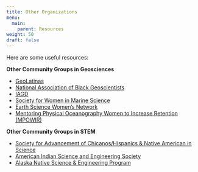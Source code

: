 ```yaml
---
title: Other Organizations
menu: 
  main:
    parent: Resources
weight: 50
draft: false
---
```


Here are some useful resources:

**Other Community Groups in Geosciences**

* [GeoLatinas](https://geolatinas.org)
* [National Association of Black Geoscientists](http://www.nabg-us.org/)
* [IAGD](https://theiagd.org/)
* [Society for Women in Marine Science](https://swmsmarinescience.com/)
* [Earth Science Women’s Network](https://eswnonline.org/)
* [Mentoring Physical Oceanography Women to Increase Retention (MPOWIR)](http://mpowir.org/)

**Other Community Groups in STEM**

* [Society for Advancement of Chicanos/Hispanics & Native American in Science](https://www.sacnas.org/)
* [American Indian Science and Engineering Society](https://www.aises.org/)
* [Alaska Native Science & Engineering Program](https://www.ansep.net/about/)